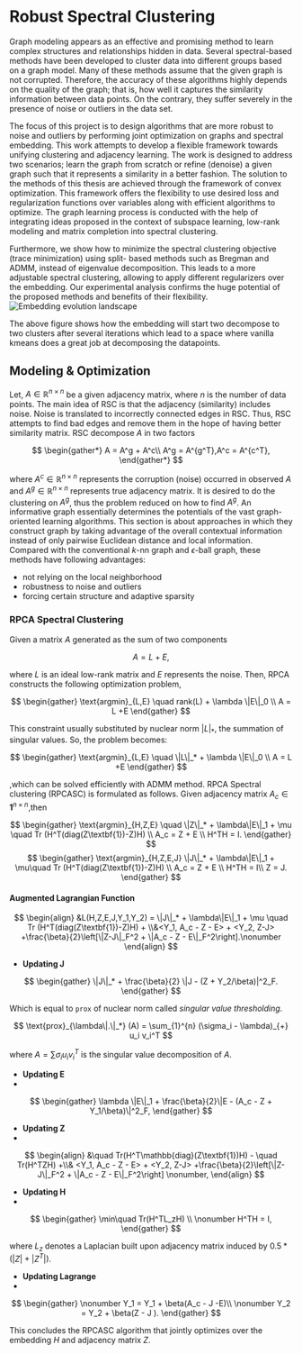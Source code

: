 # Robust Spectral Clustering 
Graph modeling appears as an effective and promising method to learn complex structures and
relationships hidden in data. Several spectral-based methods have been developed to cluster data into
different groups based on a graph model. Many of these methods assume that the given graph is not corrupted.
Therefore, the accuracy of these algorithms highly depends on the quality of the graph; that is, how well it
captures the similarity information between data points. On the contrary, they suffer severely in the
presence of noise or outliers in the data set.

The focus of this project is to design algorithms that are more robust to noise and outliers by performing
joint optimization on graphs and spectral embedding. This work attempts to develop a flexible framework
towards unifying clustering and adjacency learning. The work is designed to address two scenarios; learn
the graph from scratch or refine (denoise) a given graph such that it represents a similarity in a better
fashion. The solution to the methods of this thesis are achieved through the framework of convex
optimization. This framework offers the flexibility to use desired loss and regularization functions over
variables along with efficient algorithms to optimize. The graph learning process is conducted with the
help of integrating ideas proposed in the context of subspace learning, low-rank modeling and matrix
completion into spectral clustering.

Furthermore, we show how to minimize the spectral clustering objective (trace minimization) using split-
based methods such as Bregman and ADMM, instead of eigenvalue decomposition. This leads to a more
adjustable spectral clustering, allowing to apply different regularizers over the embedding. Our
experimental analysis confirms the huge potential of the proposed methods and benefits of their
flexibility.
![Embedding evolution landscape](Embedding-Optimization/res/spaces.gif)

The above figure shows how the embedding will start two decompose to two clusters after several iterations which lead to a space where vanilla kmeans does a great job at decomposing the datapoints. 
## Modeling & Optimization
Let, $A \in \mathbb{R}^{n\times n}$ be a given adjacency matrix, where $n$ is the number of data points. The main idea of RSC is that the adjacency (similarity) includes noise. Noise is translated to incorrectly connected edges in RSC. Thus, RSC attempts to find bad edges and remove them in the hope of having better similarity matrix. RSC decompose $A$ in two factors

$$
\begin{gather*}
 A = A^g + A^c\\
 A^g = A^{g^T},A^c = A^{c^T}, 
\end{gather*}
$$

where $A^c \in \mathbb{R}^{n \times n}$ represents the corruption (noise) occurred in observed $A$ and $A^g \in\mathbb{R}^{n \times n}$ represents true adjacency matrix. It is desired to do the clustering on $A^g$, thus the problem reduced on how to find $A^g$. 
An informative graph essentially determines the potentials of the vast graph-oriented learning algorithms. This section is about approaches in which they construct graph by taking advantage of the overall contextual information instead of only pairwise Euclidean distance and local information. Compared with the conventional $k$-nn graph and $\epsilon$-ball graph, these methods have following advantages:
 - not relying on the local neighborhood 
 - robustness to noise and outliers
 - forcing certain structure and adaptive sparsity

### RPCA Spectral Clustering

Given a matrix $A$ generated as the sum of two components

$$
\begin{equation}
A = L + E, 
\end{equation}
$$

where $L$ is an ideal low-rank matrix and $E$ represents the noise. Then, RPCA constructs the following optimization problem,

$$
\begin{gather}
 \text{argmin}_{L,E} \quad rank(L) + \lambda \|E\|_0 \\
 A = L +E
\end{gather}
$$

This constraint usually substituted by nuclear norm $|L|_*$, the summation of singular values. So, the problem  becomes:

$$
\begin{gather}
 \text{argmin}_{L,E} \quad \|L\|_* + \lambda \|E\|_0 \\
 A = L +E
\end{gather}
$$

,which can be solved efficiently with ADMM method. 
RPCA Spectral clustering (RPCASC) is formulated as follows. Given adjacency matrix $A_c \in \textbf{1}^{n \times n}$,then

$$
\begin{gather}
 \text{argmin}_{H,Z,E} \quad \|Z\|_* + \lambda\|E\|_1 + \mu \quad Tr (H^T(diag(Z\textbf{1})-Z)H)  \\
 A_c = Z + E \\
 H^TH = I.
\end{gather}
$$
$$
\begin{gather}
 \text{argmin}_{H,Z,E,J} \|J\|_* + \lambda\|E\|_1 + \mu\quad Tr (H^T(diag(Z\textbf{1})-Z)H)  \\
 A_c = Z + E \\
 H^TH = I\\
 Z = J.
\end{gather}
$$
#### Augmented Lagrangian Function

$$
\begin{align}
 &L(H,Z,E,J,Y_1,Y_2) = \|J\|_* + \lambda\|E\|_1 + \mu \quad Tr (H^T(diag(Z\textbf{1})-Z)H) + \\&<Y_1, A_c - Z - E> + <Y_2, Z-J> 
 +\frac{\beta}{2}\left[\|Z-J\|_F^2 + \|A_c - Z - E\|_F^2\right].\nonumber
\end{align}
$$
- **Updating J** 

$$
\begin{gather}
 \|J\|_* + \frac{\beta}{2} \|J - (Z + Y_2/\beta)|^2_F.
\end{gather}
$$

Which is equal to ```prox``` of nuclear norm called _singular value thresholding_.

$$
\text{prox}_{\lambda\|.\|_*} (A) = \sum_{1}^{n} (\sigma_i - \lambda)_{+} u_i v_i^T
$$

where $A = \sum \sigma_i  u_iv_i^T$ is the singular value decomposition of $A$.

- **Updating E** 
- 
$$
\begin{gather}
 \lambda \|E\|_1 + \frac{\beta}{2}\|E - (A_c - Z + Y_1/\beta)\|^2_F,
\end{gather}
$$

- **Updating Z** 
- 
$$
\begin{align}
 &\quad Tr(H^T\mathbb{diag}(Z\textbf{1})H) - \quad Tr(H^TZH) +\\& <Y_1, A_c - Z - E> + <Y_2, Z-J> 
 +\frac{\beta}{2}\left[\|Z-J\|_F^2 + \|A_c - Z - E\|_F^2\right] \nonumber,
\end{align}
$$

- **Updating H**
- 
$$
\begin{gather}
 \min\quad Tr(H^TL_zH) \\ \nonumber
 H^TH = I,
\end{gather}
$$

where $L_z$ denotes a Laplacian built upon adjacency matrix induced by $0.5*(|Z|+|Z^T|)$. 
- **Updating Lagrange**
- 
$$
\begin{gather}
\nonumber
 Y_1 = Y_1 + \beta(A_c - J -E)\\
  \nonumber
 Y_2 = Y_2 + \beta(Z - J ).
\end{gather}
$$

This concludes the RPCASC algorithm that jointly optimizes over the embedding $H$ and adjacency matrix $Z$. 
